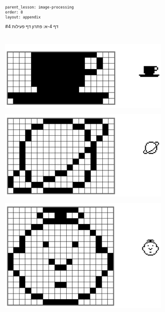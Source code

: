 ```
parent_lesson: image-processing
order: 8
layout: appendix
```

#דף 4-א: פתרון דף פעילות 4


<br/>
<br/>

<div id="container" align="center">
  <img class="img-responsive" src="img22.png" title=""/>
</div>

<br/>

<div id="container" align="center">
  <img class="img-responsive" src="img23.png" title=""/>
</div>

<br/>

<div id="container" align="center">
  <img class="img-responsive" src="img24.png" title=""/>
</div>

